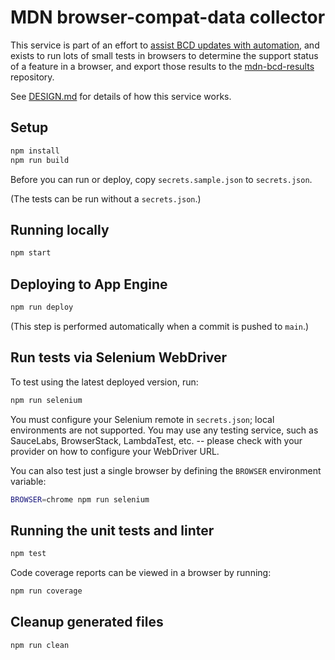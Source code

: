 # MDN browser-compat-data collector

This service is part of an effort to
[assist BCD updates with automation](https://github.com/mdn/browser-compat-data/issues/3308),
and exists to run lots of small tests in browsers to determine the support
status of a feature in a browser, and export those results to the
[mdn-bcd-results](https://github.com/foolip/mdn-bcd-results) repository.

See [DESIGN.md](./DESIGN.md) for details of how this service works.

## Setup

```sh
npm install
npm run build
```

Before you can run or deploy, copy `secrets.sample.json` to `secrets.json`.

(The tests can be run without a `secrets.json`.)

## Running locally

```sh
npm start
```

## Deploying to App Engine

```sh
npm run deploy
```

(This step is performed automatically when a commit is pushed to `main`.)

## Run tests via Selenium WebDriver

To test using the latest deployed version, run:

```sh
npm run selenium
```

You must configure your Selenium remote in `secrets.json`; local environments
are not supported.  You may use any testing service, such as SauceLabs,
BrowserStack, LambdaTest, etc. -- please check with your provider on how to
configure your WebDriver URL.

You can also test just a single browser by defining the `BROWSER` environment variable:

```sh
BROWSER=chrome npm run selenium
```

## Running the unit tests and linter

```sh
npm test
```

Code coverage reports can be viewed in a browser by running:

```sh
npm run coverage
```

## Cleanup generated files

```sh
npm run clean
```
